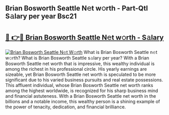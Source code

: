 ## Brian Bosworth Seattle N𝚎t w𝚘rth - Part-Qtl S𝚊lary per year Bsc21

# <h2><a href="http://gc41bsv.nevu.top/?p=Brian+Bosworth+Seattle">🔗 👉🔴 Brian Bosworth Seattle N𝚎t w𝚘rth - S𝚊lary</a></h2>

[![Brian Bosworth Seattle N𝚎t W𝚘rth](https://i.imgur.com/Oavwk0R.jpeg)](http://gc41bsv.nevu.top/?p=Brian+Bosworth+Seattle)
What is Brian Bosworth Seattle n𝚎t w𝚘rth? What is Brian Bosworth Seattle s𝚊lary per year?
With a Brian Bosworth Seattle net worth that is impressive, this wealthy individual is among the richest in his professional circle. His yearly earnings are sizeable, yet Brian Bosworth Seattle net worth is speculated to be more significant due to his varied business pursuits and real estate possessions. This affluent individual, whose Brian Bosworth Seattle net worth ranks among the highest worldwide, is recognized for his sharp business mind and financial astuteness. With a Brian Bosworth Seattle net worth in the billions and a notable income, this wealthy person is a shining example of the power of tenacity, dedication, and financial brilliance.
